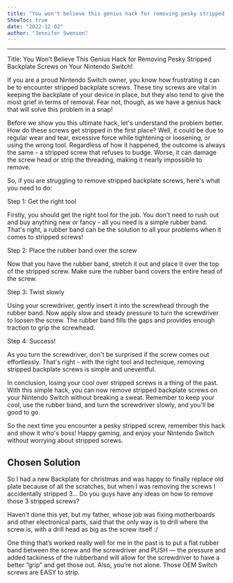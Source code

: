 ```yaml
---
title: "You won't believe this genius hack for removing pesky stripped backplate screws on your Nintendo Switch!"
ShowToc: true 
date: "2022-12-02"
author: "Jennifer Swenson"
---
```

*****
Title: You Won’t Believe This Genius Hack for Removing Pesky Stripped Backplate Screws on Your Nintendo Switch!

If you are a proud Nintendo Switch owner, you know how frustrating it can be to encounter stripped backplate screws. These tiny screws are vital in keeping the backplate of your device in place, but they also tend to give the most grief in terms of removal. Fear not, though, as we have a genius hack that will solve this problem in a snap!

Before we show you this ultimate hack, let's understand the problem better. How do these screws get stripped in the first place? Well, it could be due to regular wear and tear, excessive force while tightening or loosening, or using the wrong tool. Regardless of how it happened, the outcome is always the same - a stripped screw that refuses to budge. Worse, it can damage the screw head or strip the threading, making it nearly impossible to remove.

So, if you are struggling to remove stripped backplate screws, here's what you need to do:

Step 1: Get the right tool

Firstly, you should get the right tool for the job. You don't need to rush out and buy anything new or fancy - all you need is a simple rubber band. That's right, a rubber band can be the solution to all your problems when it comes to stripped screws!

Step 2: Place the rubber band over the screw

Now that you have the rubber band, stretch it out and place it over the top of the stripped screw. Make sure the rubber band covers the entire head of the screw.

Step 3: Twist slowly

Using your screwdriver, gently insert it into the screwhead through the rubber band. Now apply slow and steady pressure to turn the screwdriver to loosen the screw. The rubber band fills the gaps and provides enough traction to grip the screwhead.

Step 4: Success!

As you turn the screwdriver, don't be surprised if the screw comes out effortlessly. That's right - with the right tool and technique, removing stripped backplate screws is simple and uneventful.

In conclusion, losing your cool over stripped screws is a thing of the past. With this simple hack, you can now remove stripped backplate screws on your Nintendo Switch without breaking a sweat. Remember to keep your cool, use the rubber band, and turn the screwdriver slowly, and you'll be good to go.

So the next time you encounter a pesky stripped screw, remember this hack and show it who's boss! Happy gaming, and enjoy your Nintendo Switch without worrying about stripped screws.


## Chosen Solution
 So I had a new Backplate for christmas and was happy to finally replace old plate because of all the scratches, but when I was removing the screws I accidentally stripped 3... Do you guys have any ideas on how to remove those 3 stripped screws?

 Haven’t done this yet, but my father, whose job was fixing motherboards and other electronical parts, said that the only way is to drill where the screw is, with a drill head as big as the screw itself :/

 One thing that’s worked really well for me in the past is to put a flat rubber band between the screw and the screwdriver and PUSH — the pressure and added tackiness of the rubberband will allow for the screwdriver to have a better “grip” and get those out.
Also, you’re not alone. Those OEM Switch screws are EASY to strip.




